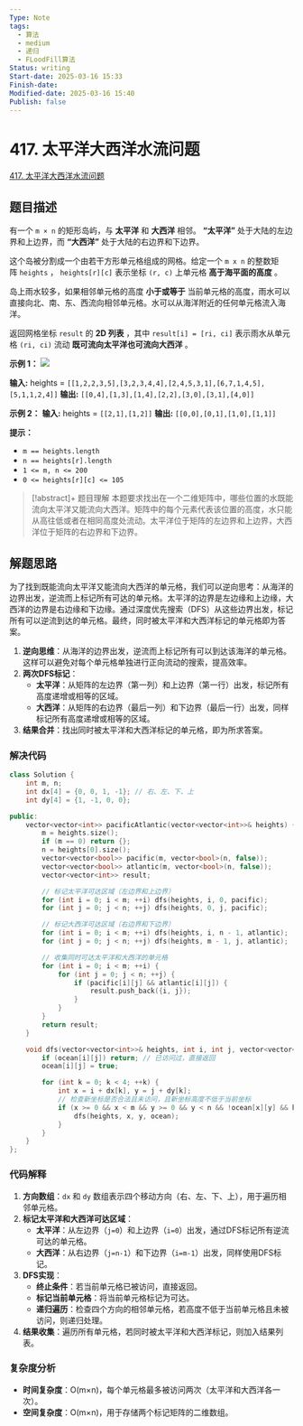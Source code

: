 ```yaml
---
Type: Note
tags:
  - 算法
  - medium
  - 递归
  - FLoodFill算法
Status: writing
Start-date: 2025-03-16 15:33
Finish-date: 
Modified-date: 2025-03-16 15:40
Publish: false
---
```



# 417. 太平洋大西洋水流问题
[417. 太平洋大西洋水流问题](https://leetcode.cn/problems/pacific-atlantic-water-flow/)

## 题目描述
有一个 `m × n` 的矩形岛屿，与 **太平洋** 和 **大西洋** 相邻。 **“太平洋”** 处于大陆的左边界和上边界，而 **“大西洋”** 处于大陆的右边界和下边界。

这个岛被分割成一个由若干方形单元格组成的网格。给定一个 `m x n` 的整数矩阵 `heights` ， `heights[r][c]` 表示坐标 `(r, c)` 上单元格 **高于海平面的高度** 。

岛上雨水较多，如果相邻单元格的高度 **小于或等于** 当前单元格的高度，雨水可以直接向北、南、东、西流向相邻单元格。水可以从海洋附近的任何单元格流入海洋。

返回网格坐标 `result` 的 **2D 列表** ，其中 `result[i] = [ri, ci]` 表示雨水从单元格 `(ri, ci)` 流动 **既可流向太平洋也可流向大西洋** 。

**示例 1：**
![](https://assets.leetcode.com/uploads/2021/06/08/waterflow-grid.jpg)

**输入:** heights = `[[1,2,2,3,5],[3,2,3,4,4],[2,4,5,3,1],[6,7,1,4,5],[5,1,1,2,4]]`
**输出:** `[[0,4],[1,3],[1,4],[2,2],[3,0],[3,1],[4,0]]`

**示例 2：**
**输入:** heights = `[[2,1],[1,2]]`
**输出:** `[[0,0],[0,1],[1,0],[1,1]]`

**提示：**
- `m == heights.length`
- `n == heights[r].length`
- `1 <= m, n <= 200`
- `0 <= heights[r][c] <= 105`


> [!abstract]+ 题目理解
> 本题要求找出在一个二维矩阵中，哪些位置的水既能流向太平洋又能流向大西洋。矩阵中的每个元素代表该位置的高度，水只能从高往低或者在相同高度处流动。太平洋位于矩阵的左边界和上边界，大西洋位于矩阵的右边界和下边界。

## 解题思路

为了找到既能流向太平洋又能流向大西洋的单元格，我们可以逆向思考：从海洋的边界出发，逆流而上标记所有可达的单元格。太平洋的边界是左边缘和上边缘，大西洋的边界是右边缘和下边缘。通过深度优先搜索（DFS）从这些边界出发，标记所有可以逆流到达的单元格。最终，同时被太平洋和大西洋标记的单元格即为答案。


1. ​**逆向思维**：从海洋的边界出发，逆流而上标记所有可以到达该海洋的单元格。这样可以避免对每个单元格单独进行正向流动的搜索，提高效率。
2. ​**两次DFS标记**：
    - ​**太平洋**：从矩阵的左边界（第一列）和上边界（第一行）出发，标记所有高度递增或相等的区域。
    - ​**大西洋**：从矩阵的右边界（最后一列）和下边界（最后一行）出发，同样标记所有高度递增或相等的区域。
3. ​**结果合并**：找出同时被太平洋和大西洋标记的单元格，即为所求答案。

### 解决代码
```cpp
class Solution {
    int m, n;
    int dx[4] = {0, 0, 1, -1}; // 右、左、下、上
    int dy[4] = {1, -1, 0, 0};

public:
    vector<vector<int>> pacificAtlantic(vector<vector<int>>& heights) {
        m = heights.size();
        if (m == 0) return {};
        n = heights[0].size();
        vector<vector<bool>> pacific(m, vector<bool>(n, false));
        vector<vector<bool>> atlantic(m, vector<bool>(n, false));
        vector<vector<int>> result;

        // 标记太平洋可达区域（左边界和上边界）
        for (int i = 0; i < m; ++i) dfs(heights, i, 0, pacific);
        for (int j = 0; j < n; ++j) dfs(heights, 0, j, pacific);

        // 标记大西洋可达区域（右边界和下边界）
        for (int i = 0; i < m; ++i) dfs(heights, i, n - 1, atlantic);
        for (int j = 0; j < n; ++j) dfs(heights, m - 1, j, atlantic);

        // 收集同时可达太平洋和大西洋的单元格
        for (int i = 0; i < m; ++i) {
            for (int j = 0; j < n; ++j) {
                if (pacific[i][j] && atlantic[i][j]) {
                    result.push_back({i, j});
                }
            }
        }
        return result;
    }

    void dfs(vector<vector<int>>& heights, int i, int j, vector<vector<bool>>& ocean) {
        if (ocean[i][j]) return; // 已访问过，直接返回
        ocean[i][j] = true;

        for (int k = 0; k < 4; ++k) {
            int x = i + dx[k], y = j + dy[k];
            // 检查新坐标是否合法且未访问，且新坐标高度不低于当前坐标
            if (x >= 0 && x < m && y >= 0 && y < n && !ocean[x][y] && heights[x][y] >= heights[i][j]) {
                dfs(heights, x, y, ocean);
            }
        }
    }
};
```

### 代码解释
1. **方向数组**：`dx` 和 `dy` 数组表示四个移动方向（右、左、下、上），用于遍历相邻单元格。
2. **标记太平洋和大西洋可达区域**：
   - **太平洋**：从左边界（`j=0`）和上边界（`i=0`）出发，通过DFS标记所有逆流可达的单元格。
   - **大西洋**：从右边界（`j=n-1`）和下边界（`i=m-1`）出发，同样使用DFS标记。
3. **DFS实现**：
   - **终止条件**：若当前单元格已被访问，直接返回。
   - **标记当前单元格**：将当前单元格标记为可达。
   - **递归遍历**：检查四个方向的相邻单元格，若高度不低于当前单元格且未被访问，则递归处理。
4. **结果收集**：遍历所有单元格，若同时被太平洋和大西洋标记，则加入结果列表。

### 复杂度分析
- **时间复杂度**：O(m×n)，每个单元格最多被访问两次（太平洋和大西洋各一次）。
- **空间复杂度**：O(m×n)，用于存储两个标记矩阵的二维数组。

